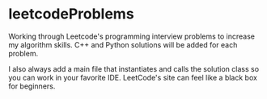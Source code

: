 # leetcodeProblems

Working through Leetcode's programming interview problems to increase my algorithm skills. C++ and Python solutions will be added for each problem.

I also always add a main file that instantiates and calls the solution class so you can work in your favorite IDE.  LeetCode's site can feel like a black box for beginners. 
